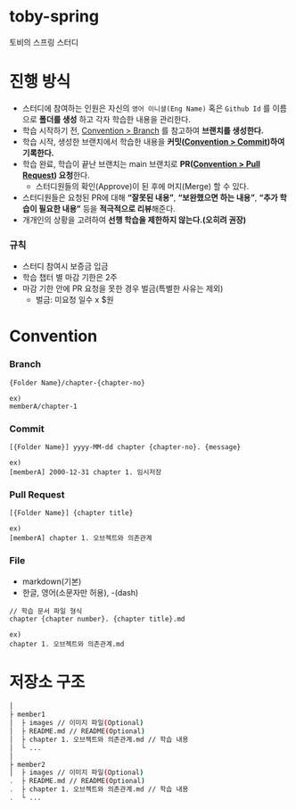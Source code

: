 # toby-spring
토비의 스프링 스터디

# 진행 방식
- 스터디에 참여하는 인원은 자신의 `영어 이니셜(Eng Name)` 혹은 `Github Id` 를 이름으로 **폴더를 생성** 하고 각자 학습한 내용을 관리한다.
- 학습 시작하기 전, [Convention > Branch](#branch) 를 참고하여 **브랜치를 생성한다.**
- 학습 시작, 생성한 브랜치에서 학습한 내용을 **커밋([Convention > Commit](#commit))하여 기록한다.**
- 학습 완료, 학습이 끝난 브랜치는 main 브랜치로 **PR([Convention > Pull Request](#pull-request)) 요청**한다.
  - 스터디원들의 확인(Approve)이 된 후에 머지(Merge) 할 수 있다.
- 스터디원들은 요청된 PR에 대해 **“잘못된 내용”**, **“보완했으면 하는 내용”**, **“추가 학습이 필요한 내용”** 등을 **적극적으로 리뷰**해준다.
- 개개인의 상황을 고려하여 **선행 학습을 제한하지 않는다.(오히려 권장)**

### 규칙
- 스터디 참여시 보증금 입금
- 학습 챕터 별 마감 기한은 2주
- 마감 기한 안에 PR 요청을 못한 경우 벌금(특별한 사유는 제외)
  - 벌금: 미요청 일수 x $원

# Convention
### Branch
```
{Folder Name}/chapter-{chapter-no}

ex)
memberA/chapter-1
```

### Commit
```
[{Folder Name}] yyyy-MM-dd chapter {chapter-no}. {message}

ex) 
[memberA] 2000-12-31 chapter 1. 임시저장
```

### Pull Request
```
[{Folder Name}] {chapter title}

ex) 
[memberA] chapter 1. 오브젝트와 의존관계
```

### File
* markdown(기본)
* 한글, 영어(소문자만 허용), -(dash)

```
// 학습 문서 파일 형식
chapter {chapter number}. {chapter title}.md

ex) 
chapter 1. 오브젝트와 의존관계.md
```

# 저장소 구조
```bash
│
├ member1
│  ├ images // 이미지 파일(Optional)
│  ├ README.md // README(Optional)
│  ├ chapter 1. 오브젝트와 의존관계.md // 학습 내용
│  └ ...
│
├ member2
│  ├ images // 이미지 파일(Optional)
.  ├ README.md // README(Optional)
.  ├ chapter 1. 오브젝트와 의존관계.md // 학습 내용
.  └ ...
```
